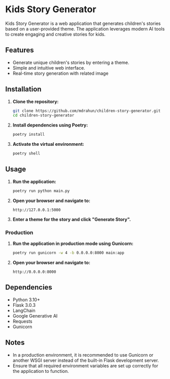 # Kids Story Generator

Kids Story Generator is a web application that generates children's stories based on a user-provided theme. 
The application leverages modern AI tools to create engaging and creative stories for kids.

## Features

- Generate unique children's stories by entering a theme.
- Simple and intuitive web interface.
- Real-time story generation with related image

## Installation

1. **Clone the repository:**

   ```bash
   git clone https://github.com/mdrahun/children-story-generator.git
   cd children-story-generator
   ```

2. **Install dependencies using Poetry:**

   ```bash
   poetry install
   ```

3. **Activate the virtual environment:**

   ```bash
   poetry shell
   ```

## Usage

1. **Run the application:**

   ```bash
   poetry run python main.py
   ```

2. **Open your browser and navigate to:**

   ```
   http://127.0.0.1:5000
   ```

3. **Enter a theme for the story and click "Generate Story".**


### Production

1. **Run the application in production mode using Gunicorn:**

   ```bash
   poetry run gunicorn -w 4 -b 0.0.0.0:8000 main:app
   ```

2. **Open your browser and navigate to:**

   ```
   http://0.0.0.0:8000
   ```

## Dependencies

- Python 3.10+
- Flask 3.0.3
- LangChain
- Google Generative AI
- Requests
- Gunicorn

## Notes

- In a production environment, it is recommended to use Gunicorn or another WSGI server instead of the built-in Flask development server.
- Ensure that all required environment variables are set up correctly for the application to function.

